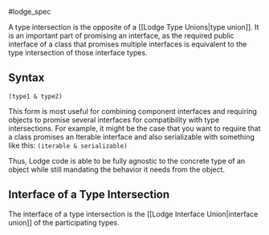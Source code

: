 #lodge_spec 

A type intersection is the opposite of a [[Lodge Type Unions|type union]].
It is an important part of promising an interface, as the required public interface of a class that promises multiple interfaces is equivalent to the type intersection of those interface types.
## Syntax
`(type1 & type2)`

This form is most useful for combining component interfaces and requiring objects to promise several interfaces for compatibility with type intersections. For example, it might be the case that you want to require that a class promises an Iterable interface and also serializable with something like this: `(iterable & serializable)`

Thus, Lodge code is able to be fully agnostic to the concrete type of an object while still mandating the behavior it needs from the object.



## Interface of a Type Intersection
The interface of a type intersection is the [[Lodge Interface Union|interface union]] of the participating types.